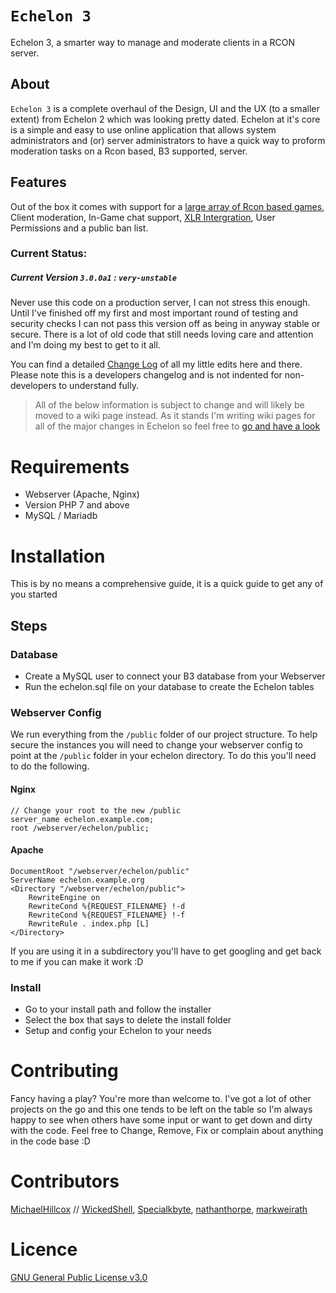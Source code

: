 # `Echelon 3`
Echelon 3, a smarter way to manage and moderate clients in a RCON server.

## About
`Echelon 3` is a complete overhaul of the Design, UI and the UX (to a smaller extent) from Echelon 2 which was looking pretty dated. Echelon at it's core is a simple and easy to use online application that allows system administrators and (or) server administrators to have a quick way to proform moderation tasks on a Rcon based, B3 supported, server. 

## Features
Out of the box it comes with support for a [large array of Rcon based games](https://github.com/MichaelHillcox/Echelon/wiki/Supported-Games), Client moderation, In-Game chat support, [XLR Intergration](http://www.xlrstats.com/), User Permissions and a public ban list.

### Current Status:
##### Current Version `3.0.0a1` : `very-unstable`
Never use this code on a production server, I can not stress this enough. Until I've finished off my first and most important round of testing and security checks I can not pass this version off as being in anyway stable or secure. There is a lot of old code that still needs loving care and attention and I'm doing my best to get to it all.

You can find a detailed [Change Log](CHANGELOG.md) of all my little edits here and there. Please note this is a developers changelog and is not indented for non-developers to understand fully. 

> All of the below information is subject to change and will likely be moved to a wiki page instead. As it stands I'm writing wiki pages for all of the major changes in Echelon so feel free to [go and have a look](https://github.com/MichaelHillcox/Echelon/wiki)

# Requirements
- Webserver (Apache, Nginx)
- Version PHP 7 and above 
- MySQL / Mariadb

# Installation
This is by no means a comprehensive guide, it is a quick guide to get any of you started

## Steps
### Database
- Create a MySQL user to connect your B3 database from your Webserver
- Run the echelon.sql file on your database to create the Echelon tables

### Webserver Config
We run everything from the `/public` folder of our project structure. To help secure the instances you will need to change your webserver config to point at the `/public` folder in your echelon directory. To do this you'll need to do the following.

#### Nginx
```
// Change your root to the new /public 
server_name echelon.example.com;
root /webserver/echelon/public;
```

#### Apache
```
DocumentRoot "/webserver/echelon/public"
ServerName echelon.example.org
<Directory "/webserver/echelon/public">
    RewriteEngine on
    RewriteCond %{REQUEST_FILENAME} !-d
    RewriteCond %{REQUEST_FILENAME} !-f
    RewriteRule . index.php [L]
</Directory>
```

If you are using it in a subdirectory you'll have to get googling and get back to me if you can make it work :D

### Install
- Go to your install path and follow the installer
- Select the box that says to delete the install folder
- Setup and config your Echelon to your needs

# Contributing
Fancy having a play? You're more than welcome to. I've got a lot of other projects on the go and this one tends to be left on the table so I'm always happy to see when others have some input or want to get down and dirty with the code. Feel free to Change, Remove, Fix or complain about anything in the code base :D

# Contributors
[MichaelHillcox](https://github.com/MichaelHillcox) // 
[WickedShell](https://github.com/WickedShell),
[Specialkbyte](https://github.com/Specialkbyte),
[nathanthorpe](https://github.com/nathanthorpe),
[markweirath](https://github.com/markweirath)

# Licence 
[GNU General Public License v3.0](https://github.com/MichaelHillcox/Echelon/blob/master/LICENSE)